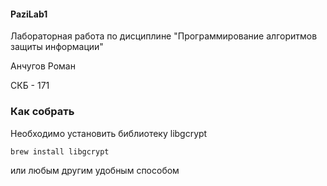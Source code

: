 #### PaziLab1
Лабораторная работа по дисциплине "Программирование алгоритмов защиты информации"

Анчугов Роман

СКБ - 171

### Как собрать
Необходимо установить библиотеку libgcrypt

`
  brew install libgcrypt
`

или любым другим удобным способом